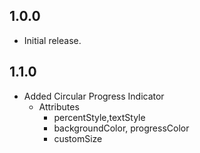 ## 1.0.0
* Initial release.

## 1.1.0
* Added Circular Progress Indicator
  - Attributes
    - percentStyle,textStyle
    - backgroundColor, progressColor
    - customSize
